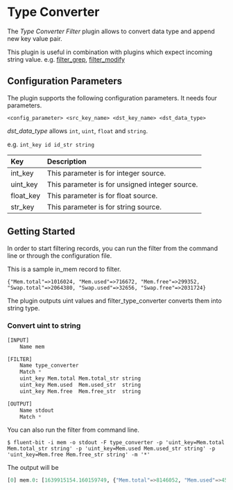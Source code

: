 # Type Converter

The _Type Converter Filter_ plugin allows to convert data type and append new key value pair.

This plugin is useful in combination with plugins which expect incoming string value.
e.g. [filter_grep](grep.md), [filter_modify](modify.md)

## Configuration Parameters

The plugin supports the following configuration parameters. It needs four parameters.

`<config_parameter> <src_key_name> <dst_key_name> <dst_data_type>`

_dst_data_type_ allows `int`, `uint`, `float` and `string`.

e.g. `int_key id id_str string`


| Key | Description |
| :--- | :--- |
| int_key  | This parameter is for integer source.|
| uint_key | This parameter is for unsigned integer source.|
| float_key| This parameter is for float source.|
| str_key | This parameter is for string source.|

## Getting Started

In order to start filtering records, you can run the filter from the command line or through the configuration file.

This is a sample in\_mem record to filter. 

```text
{"Mem.total"=>1016024, "Mem.used"=>716672, "Mem.free"=>299352, "Swap.total"=>2064380, "Swap.used"=>32656, "Swap.free"=>2031724}
```

The plugin outputs uint values and filter_type_converter converts them into string type.

### Convert uint to string

```python
[INPUT]
    Name mem

[FILTER]
    Name type_converter
    Match *
    uint_key Mem.total Mem.total_str string
    uint_key Mem.used  Mem.used_str  string
    uint_key Mem.free  Mem.free_str  string

[OUTPUT]
    Name stdout
    Match *
```

You can also run the filter from command line.

```text
$ fluent-bit -i mem -o stdout -F type_converter -p 'uint_key=Mem.total Mem.total_str string' -p 'uint_key=Mem.used Mem.used_str string' -p 'uint_key=Mem.free Mem.free_str string' -m '*'
```

The output will be

```python
[0] mem.0: [1639915154.160159749, {"Mem.total"=>8146052, "Mem.used"=>4513564, "Mem.free"=>3632488, "Swap.total"=>1918356, "Swap.used"=>0, "Swap.free"=>1918356, "Mem.total_str"=>"8146052", "Mem.used_str"=>"4513564", "Mem.free_str"=>"3632488"}]
```
